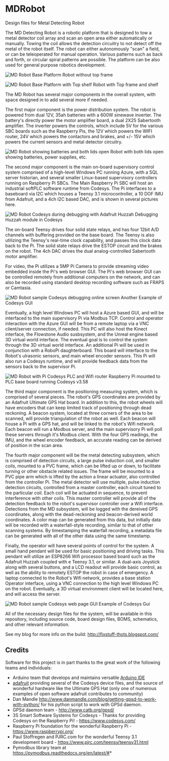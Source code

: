 # MDRobot
Design files for Metal Detecting Robot

The MD Detecting Robot is a robotic platform that is designed to tow a metal detector coil array and scan an open area either automatically or manually.  Towing the coil allows the detection circuitry to not detect off the metal of the robot itself.  The robot can either autonomously "scan" a field, or can be teleoperated for manual operation.  Various patterns such as back and forth, or circular spiral patterns are possible.  The platform can be also used for general purpose robotics development.

![MD Robot Base Platform](Photos/IMG_20151224_203728.jpg)
Robot without top frame

![MD Robot Base Platform with Top shelf](Photos/IMG_20160130_121328.jpg)
Robot with Top frame and shelf

The MD Robot has several major components in the overall system, with space designed in to add several more if needed. 

The first major component is the power distribution system.  The robot is powered from dual 12V, 35ah batteries with a 600W sinewave inverter.  The battery's directly power the motor amplifier board, a dual 2X25 Sabertooth amplifier.  The inverter powers the controls, which include 5V for the various SBC boards such as the Raspberry Pis, the 12V which powers the WIFI router, 24V which powers the contactors and brakes, and +/- 15V which powers the current sensors and metal detector circuitry.

![MD Robot showing batteries and both lids open](Photos/IMG_20160203_212748.jpg)
Robot with both lids open showing batteries, power supplies, etc.

The second major component is the main on-board supervisory control system comprised of a high-level Windows PC running Azure, with a SQL server historian, and several smaller Linux-based supervisory controllers running on Raspberry Pi SBCs.  The Main Raspberry Pi SBC will host an industrial softPLC software runtime from Codesys.  The Pi interfaces to a baseboard via I2C which houses a Teensy 3.1 microcontroller, a 10 DOF IMU from Adafruit, and a 4ch I2C based DAC, and is shown in several pictures here.

![MD Robot Codesys during debugging with Adafruit Huzzah](Photos/screenshot_grove_huzzah.jpg)
Debugging Huzzah module in Codesys

The on-board Teensy drives four solid state relays, and has four 12bit A/D channels with buffering provided on the base board.  The Teensy is also utilizing the Teensy's real-time clock capability, and passes this clock data back to the Pi.  The solid state relays drive the ESTOP circuit and the brakes on the robot.  The 4ch DAC drives the dual analog-controlled Sabertooth motor amplifier.  

For video, the Pi utilizes a 5MP Pi Camera to provide streaming video embedded inside the Pi's web browser GUI.  The Pi's web browser GUI can be controlled remotely from additional computers on the network, and can also be recorded using standard desktop recording software such as FRAPS or Camtasia.  

![MD Robot sample Codesys debugging online screen](Photos/screenshot_012316.jpg)
Another Example of Codesys GUI

Eventually, a high level Windows PC will host a Azure based GUI, and will be interfaced to the main supervisory Pi via Modbus TCP. Control and operator interaction with the Azure GUI will be from a remote laptop via a VNC client/server connection, if needed.  This PC will also host the Kinect interface, the Flowstone Audio susbsystem, and the Unreal engine based 3D virtual world interface.  The eventual goal is to control the system through the 3D virtual world interface.  An additional Pi will be used in conjunction with a RoboPi daughterboard.  This board will interface to the Robot's ulrasonic sensors, and main wheel encoder sensors.  This Pi will also run a Codesys runtime, and will provide feedback data from the sensors back to the supervisor Pi.

![MD Robot with Pi Codesys PLC and Wifi router](Photos/IMG_20160118_213216.jpg)
Raspberry Pi mounted to PLC base board running Codesys v3.58

The third major component is the positioning measuring system, which is comprised of several pieces.  The robot's GPS coordinates are provided by an Adafruit Ultimate GPS Hat board.  In addition to this, the robot wheels will have encoders that can keep limited track of positioning through dead reckoning.  A beacon system, located at three corners of the area to be scanned, will provide triangulation of the robot as well.  Each beacon will house a Pi with a GPS hat, and will be linked to the robot's Wifi network.  Each beacon will run a Modbus server, and the main supervisory Pi will poll these servers through it's Modbus client.  With the four GPS readings, the IMU, and the wheel encoder feedback, an accurate reading can be derived of position in the scan area.

The fourth major component will be the metal detecting subsystem, which is comprised of detection circuits, a large pulse induction coil, and smaller coils, mounted to a PVC frame, which can be lifted up or down, to facilitate turning or other obstacle related issues.  The frame will be mounted to a PVC pipe arm which is lifted by the action a linear actuator, also controlled from the controller Pi.  The metal detector will use multiple, pulse induction detection circuits, controlled from a master controller, each circuit tuned to the particular coil.  Each coil will be actuated in sequence, to prevent interference with other coils.  This master controller will provide all of the detection feedback to the robot's supervisor controller over a Wifi interface.  Detections from the MD subsystem, will be logged with the dereived GPS coordinates, along with the dead-reckoning and beacon-derived world coordinates.  A color map can be generated from this data, but initially data will be recorded with a waterfall-style recording, similar to that of other scanning systems.  By timestamping the waterfall recording, a metadata file can be generated with all of the other data using the same timestamp.  

Finally, the operator will have several points of control for the system.  A small hand pendant will be used for basic positioning and driving tasks.  This pendant will utilize an ESP8266 Wifi processor based board such as the Adafruit Huzzah coupled with e Teensy 3.1, or similar.  A dual-axis Joystick along with several buttons, and a LCD readout will provide basic control, as well as the ability to remotely ESTOP the robot in case of emergency.  A laptop connected to the Robot's Wifi network, provides a base station Operator interface, using a VNC connection to the high level Windows PC on the robot.  Eventually, a 3D virtual environment client will be located here, and will access the server.

![MD Robot sample Codesys web page GUI](Photos/Basic.Control.jpg)
Example of Codesys Gui

All of the necessary design files for the system, will be available in this repository, including source code, board design files, BOMS, schematics, and other relevant information.

See my blog for more info on the build: http://fixstuff-thots.blogspot.com/

## Credits

Software for this project is in part thanks to the great work of the following teams and individuals:
* Arduino team that develops and maintains versatile [Arduino IDE](https://www.arduino.cc/)
* [adafruit](https://www.adafruit.com/) providing several of the Codesys device files, and the source of wonderful hardware like the Ultimate GPS Hat (only one of numerous examples of open software adafruit contributes to community) 
* Dan Mandle http://www.danmandle.com/blog/getting-gpsd-to-work-with-python/ for his python script to work with GPSd daemon.
* GPSd daemon team - http://www.catb.org/gpsd/
* 3S Smart Software Systems for Codesys - Thanks for providing Codesys on the Raspberry Pi! - https://www.codesys.com/
* Raspberry Pi foundation for the wonderful Raspberry Pi - https://www.raspberrypi.org/
* Paul Stoffregen and PJRC.com for the wonderful Teensy 3.1 development board - https://www.pjrc.com/teensy/teensy31.html
* Pymodbus library team at https://pymodbus.readthedocs.org/en/latest/#* 



